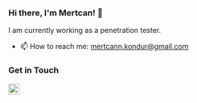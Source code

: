 ### Hi there, I'm Mertcan! 👋

I am currently working as a penetration tester. 

- 📫 How to reach me: mertcann.kondur@gmail.com

### Get in Touch
[<img align="left" alt="LinkedIn" width="22px" src="https://cdn.jsdelivr.net/npm/simple-icons@v3/icons/linkedin.svg" />](https://www.linkedin.com/in/mertcankondur/)

